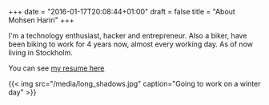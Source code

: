 +++
date = "2016-01-17T20:08:44+01:00"
draft = false
title = "About Mohsen Hariri"
+++

I'm a technology enthusiast, hacker and entrepreneur. Also a biker,
have been biking to work for 4 years now, almost every working day.
As of now living in Stockholm.

You can see [my resume here](resume/)

{{< img src="/media/long_shadows.jpg" caption="Going to work on a winter day" >}}
